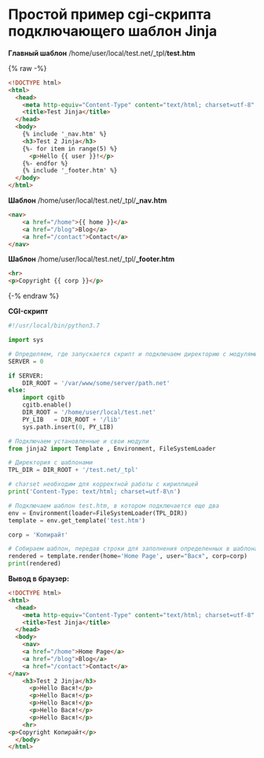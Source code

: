 # Простой пример cgi-скрипта подключающего шаблон Jinja

**Главный шаблон** /home/user/local/test.net/_tpl/**test.htm**

{% raw -%}
```html
<!DOCTYPE html>
<html>
  <head>
    <meta http-equiv="Content-Type" content="text/html; charset=utf-8" />
    <title>Test Jinja</title>
  </head>
  <body>
  	{% include '_nav.htm' %}
    <h3>Test 2 Jinja</h3>
    {%- for item in range(5) %}
      <p>Hello {{ user }}!</p>
    {%- endfor %}
    {% include '_footer.htm' %}
  </body>
</html>
```

**Шаблон** /home/user/local/test.net/_tpl/**_nav.htm**

```html
<nav>
    <a href="/home">{{ home }}</a>
    <a href="/blog">Blog</a>
    <a href="/contact">Contact</a>
</nav>
```

**Шаблон** /home/user/local/test.net/_tpl/**_footer.htm**

```html
<hr>
<p>Copyright {{ corp }}</p>
```
{-% endraw %}

**CGI-скрипт**

```python
#!/usr/local/bin/python3.7

import sys

# Определяем, где запускается скрипт и подключаем директорию с модулями
SERVER = 0

if SERVER:
	DIR_ROOT = '/var/www/some/server/path.net'
else:
	import cgitb
	cgitb.enable()
	DIR_ROOT = '/home/user/local/test.net'
	PY_LIB   = DIR_ROOT + '/lib'
	sys.path.insert(0, PY_LIB)

# Подключаем установленные и свои модули
from jinja2 import Template , Environment, FileSystemLoader

# Директория с шаблонами
TPL_DIR = DIR_ROOT + '/test.net/_tpl'

# charset необходим для корректной работы с кириллицей
print('Content-Type: text/html; charset=utf-8\n')

# Подключаем шаблон test.htm, в котором подключается еще два
env = Environment(loader=FileSystemLoader(TPL_DIR))
template = env.get_template('test.htm')

corp = 'Копирайт'

# Собираем шаблон, передав строки для заполнения определенных в шаблонах переменных
rendered = template.render(home='Home Page', user="Вася", corp=corp)
print(rendered)
```

**Вывод в браузер:**

```html
<!DOCTYPE html>
<html>
  <head>
    <meta http-equiv="Content-Type" content="text/html; charset=utf-8" />
    <title>Test Jinja</title>
  </head>
  <body>
  	<nav>
    <a href="/home">Home Page</a>
    <a href="/blog">Blog</a>
    <a href="/contact">Contact</a>
</nav>
    <h3>Test 2 Jinja</h3>
      <p>Hello Вася!</p>
      <p>Hello Вася!</p>
      <p>Hello Вася!</p>
      <p>Hello Вася!</p>
      <p>Hello Вася!</p>
    <hr>
<p>Copyright Копирайт</p>
  </body>
</html>
```
